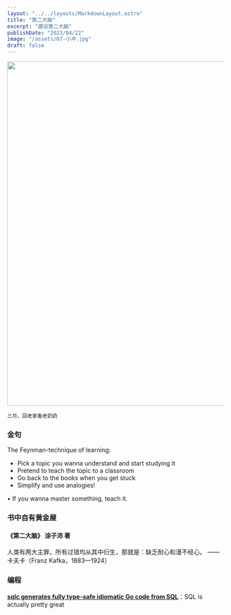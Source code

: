 ```yaml
---
layout: "../../layouts/MarkdownLayout.astro"
title: "第二大脑"
excerpt: "建设第二大脑"
publishDate: "2023/04/22"
image: "/assets/07-小冲.jpg"
draft: false
---
```


<img src="/assets/07-小冲.jpg" loading="lazy" width=800/>

<small>三月，回老家看老奶奶</small>

### 金句

The Feynman-technique of learning:

- Pick a topic you wanna understand and start studying it
- Pretend to teach the topic to a classroom
- Go back to the books when you get stuck
- Simplify and use analogies!

• If you wanna master something, teach it. 


### 书中自有黄金屋

#### 《第二大脑》  涂子沛 著

人类有两大主罪，所有过错均从其中衍生，那就是：缺乏耐心和漫不经心。
——卡夫卡（Franz Kafka，1883—1924）



### 编程
**[sqlc generates fully type-safe idiomatic Go code from SQL](https://docs.sqlc.dev/en/latest/index.html)**：SQL is actually pretty great


